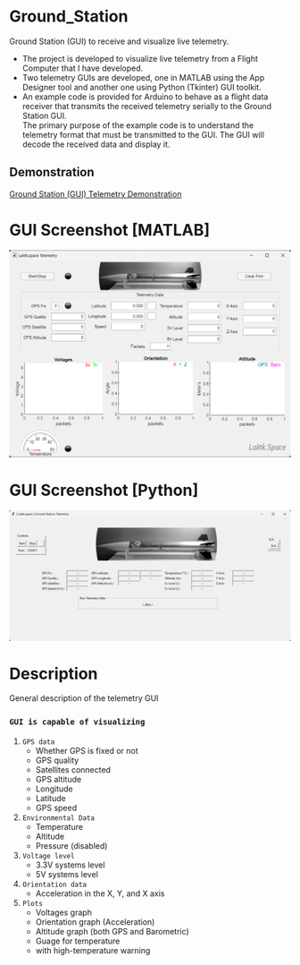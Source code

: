 # Ground_Station
 Ground Station (GUI) to receive and visualize live telemetry.

* The project is developed to visualize live telemetry from a Flight Computer that I have developed.
* Two telemetry GUIs are developed, one in MATLAB using the App Designer tool and another one using Python (Tkinter) GUI toolkit.
* An example code is provided for Arduino to behave as a flight data receiver that transmits the received telemetry serially to the Ground Station GUI. <br>
The primary purpose of the example code is to understand the telemetry format that must be transmitted to the GUI. The GUI will decode the received data and display it. </b>

## Demonstration 
  [Ground Station (GUI) Telemetry Demonstration](https://www.youtube.com/watch?v=vqx3Z946B_U) 

# GUI Screenshot [MATLAB]
![developed in MATLAB](GUI_MATLAB_Screenshot.png)

# GUI Screenshot [Python]
![Developed using Python](GUI_Python_Screenshot.png)

# Description
General description of the telemetry GUI

### `GUI is capable of visualizing`
  1. `GPS data` 
      - Whether GPS is fixed or not
      - GPS quality
      - Satellites connected
      - GPS altitude
      - Longitude
      - Latitude
      - GPS speed
  2. `Environmental Data`
      - Temperature
      - Altitude
      - Pressure (disabled)
  3. `Voltage level`
      - 3.3V systems level
      - 5V systems level
  4. `Orientation data`
        - Acceleration in the X, Y, and X axis
  5. `Plots` 
      - Voltages graph 
      - Orientation graph (Acceleration)
      - Altitude graph (both GPS and Barometric)
      - Guage for temperature
      - with high-temperature warning